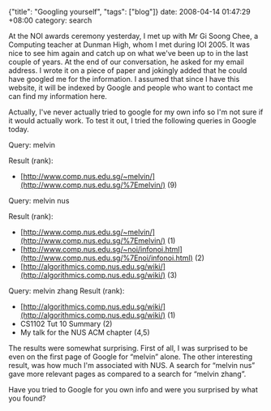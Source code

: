 {"title": "Googling yourself", "tags": ["blog"]}
date: 2008-04-14 01:47:29 +08:00
category: search

At the NOI awards ceremony yesterday, I met up with Mr Gi Soong Chee, a
Computing teacher at Dunman High, whom I met during IOI 2005. It was nice to
see him again and catch up on what we've been up to in the last couple of
years. At the end of our conversation, he asked for my email address. I wrote
it on a piece of paper and jokingly added that he could have googled me for the
information. I assumed that since I have this website, it will be indexed by
Google and people who want to contact me can find my information here.

Actually, I've never actually tried to google for my own info so I'm not sure
if it would actually work. To test it out, I tried the following queries in
Google today.

Query: melvin

Result (rank):

* [http://www.comp.nus.edu.sg/~melvin/](http://www.comp.nus.edu.sg/%7Emelvin/) (9)

Query: melvin nus

Result (rank):

* [http://www.comp.nus.edu.sg/~melvin/](http://www.comp.nus.edu.sg/%7Emelvin/) (1)
* [http://www.comp.nus.edu.sg/~noi/infonoi.html](http://www.comp.nus.edu.sg/%7Enoi/infonoi.html) (2)
* [http://algorithmics.comp.nus.edu.sg/wiki/](http://algorithmics.comp.nus.edu.sg/wiki/) (3)</td>

Query: melvin zhang
Result (rank):

* [http://algorithmics.comp.nus.edu.sg/wiki/](http://algorithmics.comp.nus.edu.sg/wiki/) (1)
* CS1102 Tut 10 Summary (2)
* My talk for the NUS ACM chapter (4,5)</td>

The results were somewhat surprising. First of all, I was surprised to be even
on the first page of Google for “melvin” alone. The other interesting result,
was how much I'm associated with NUS. A search for “melvin nus” gave more
relevant pages as compared to a search for “melvin zhang”.

Have you tried to Google for you own info and were you surprised by what you found?
